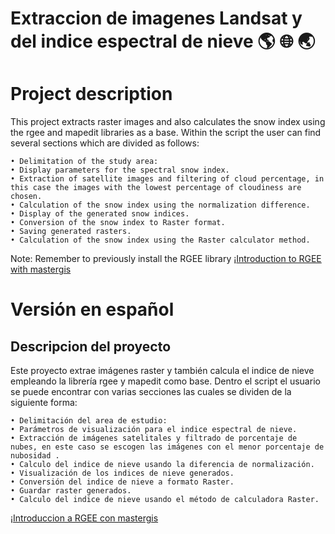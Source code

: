 # Extraccion de imagenes Landsat y del  indice espectral de nieve  :earth_americas: :globe_with_meridians: :earth_asia:

# Project description
This project extracts raster images and also calculates the snow index using the rgee and mapedit libraries as a base. Within the script the user can find several sections which are divided as follows:

    • Delimitation of the study area:
    • Display parameters for the spectral snow index.
    • Extraction of satellite images and filtering of cloud percentage, in this case the images with the lowest percentage of cloudiness are chosen.
    • Calculation of the snow index using the normalization difference.
    • Display of the generated snow indices.
    • Conversion of the snow index to Raster format.
    • Saving generated rasters.
    • Calculation of the snow index using the Raster calculator method.

Note: Remember to previously install the RGEE library
¡[Introduction to RGEE with mastergis](https://www.youtube.com/watch?v=M2gjiMirLac)



# Versión en español
## Descripcion del proyecto
Este proyecto extrae imágenes raster y también calcula el indice de nieve empleando la librería rgee y mapedit como base. Dentro el script el usuario se puede encontrar con varias secciones las cuales se dividen de la siguiente forma:

    • Delimitación del area de estudio: 
    • Parámetros de visualización para el indice espectral de nieve.
    • Extracción de imágenes satelitales y filtrado de porcentaje de nubes, en este caso se escogen las imágenes con el menor porcentaje de nubosidad .
    • Calculo del indice de nieve usando la diferencia de normalización.
    • Visualización de los indices de nieve generados.
    • Conversión del indice de nieve a formato Raster.
    • Guardar raster generados.
    • Calculo del indice de nieve usando el método de calculadora Raster.

¡[Introduccion a RGEE con mastergis](https://www.youtube.com/watch?v=M2gjiMirLac)

